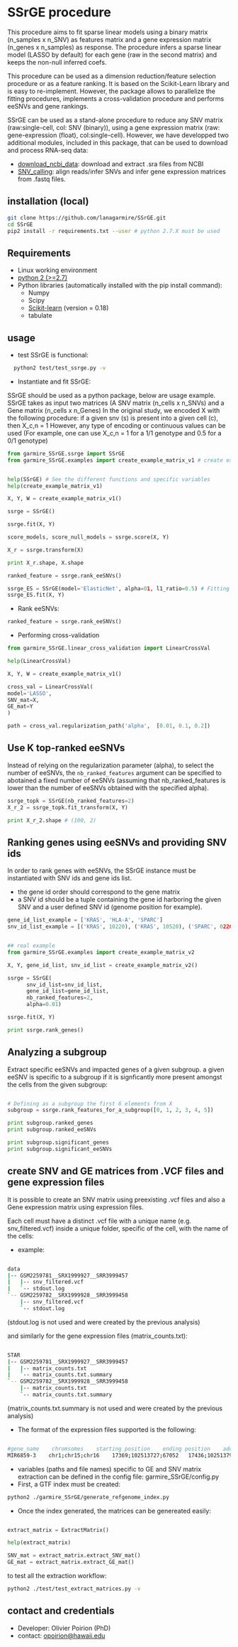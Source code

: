 # SSrGE procedure

This procedure aims to fit sparse linear models using a binary matrix (n_samples x n_SNV) as features matrix and a gene expression matrix (n_genes x n_samples) as response. The procedure infers a sparse linear model (LASSO by default) for each gene (raw in the second matrix) and keeps the non-null inferred coefs.

This procedure can be used as  a dimension reduction/feature selection procedure or as a feature ranking. It is based on the Scikit-Learn library and is easy to re-implement. However, the package allows to parallelize the fitting procedures, implements a cross-validation procedure and performs eeSNVs and gene rankings.

SSrGE can be used as a stand-alone procedure to reduce any SNV matrix (raw:single-cell, col: SNV (binary)), using a gene expression matrix (raw: gene-expression (float), col:single-cell). However, we have developped two additional modules, included in this package, that can be used to download and process RNA-seq data:
* [download_ncbi_data](https://github.com/lanagarmire/SSrGE/blob/master/README_download_ncbi_rsa.md): download and extract .sra files from NCBI
* [SNV_calling](https://github.com/lanagarmire/SSrGE/blob/master/README_snv_calling.md): align reads/infer SNVs and infer gene expression matrices from .fastq files.


## installation (local)

```bash
git clone https://github.com/lanagarmire/SSrGE.git
cd SSrGE
pip2 install -r requirements.txt --user # python 2.7.X must be used
```

## Requirements
* Linux working environment
* [python 2 (>=2.7)](https://www.python.org/download/releases/2.7.2/)
* Python libraries (automatically installed with the pip install command):
  * Numpy
  * Scipy
  * [Scikit-learn](http://scikit-learn.org/) (version = 0.18)
  * tabulate

## usage
* test SSrGE is functional:
```bash
  python2 test/test_ssrge.py -v
  ```

* Instantiate and fit SSrGE:

SSrGE should be used as a python package, below are usage example.
SSrGE takes as input two matrices (A SNV matrix (n_cells x n_SNVs) and a Gene matrix (n_cells x n_Genes)
In the original study, we encoded X with the following procedure:
if a given snv (s) is present into a given cell (c), then X_c,n = 1
However, any type of encoding or continuous values can be used (For example, one can use X_c,n = 1 for a 1/1 genotype and 0.5 for a 0/1 genotype)

```python
from garmire_SSrGE.ssrge import SSrGE
from garmire_SSrGE.examples import create_example_matrix_v1 # create examples matrices


help(SSrGE) # See the different functions and specific variables
help(create_example_matrix_v1)

X, Y, W = create_example_matrix_v1()

ssrge = SSrGE()

ssrge.fit(X, Y)

score_models, score_null_models = ssrge.score(X, Y)

X_r = ssrge.transform(X)

print X_r.shape, X.shape

ranked_feature = ssrge.rank_eeSNVs()

ssrge_ES = SSrGE(model='ElasticNet', alpha=01, l1_ratio=0.5) # Fitting using sklearn ElasticNet instead
ssrge_ES.fit(X, Y)

```

* Rank eeSNVs:

```python
ranked_feature = ssrge.rank_eeSNVs()
```

* Performing cross-validation

```python
from garmire_SSrGE.linear_cross_validation import LinearCrossVal

help(LinearCrossVal)

X, Y, W = create_example_matrix_v1()

cross_val = LinearCrossVal(
model='LASSO',
SNV_mat=X,
GE_mat=Y
)

path = cross_val.regularization_path('alpha',  [0.01, 0.1, 0.2])
```

## Use K top-ranked eeSNVs

Instead of relying on the regularization parameter (alpha), to select the number of eeSNVs, the `nb_ranked_features` argument can be specified to abotained a fixed  number of eeSNVs (assuming that nb_ranked_features is lower than the number of eeSNVs obtained with the specified alpha).

```python
ssrge_topk = SSrGE(nb_ranked_features=2)
X_r_2 = ssrge_topk.fit_transform(X, Y)

print X_r_2.shape # (100, 2)

```

## Ranking genes using eeSNVs and providing SNV ids

In order to rank genes with eeSNVs, the SSrGE instance must be instantiated with SNV ids and gene ids list.

* the gene id order should correspond to the gene matrix
* a SNV id should be a tuple containing the gene id harboring the given SNV and a user defined SNV id (genome position for example).

```python
gene_id_list_example = ['KRAS', 'HLA-A', 'SPARC']
snv_id_list_example = [('KRAS', 10220), ('KRAS', 10520), ('SPARC', 0220)]


## real example
from garmire_SSrGE.examples import create_example_matrix_v2

X, Y, gene_id_list, snv_id_list = create_example_matrix_v2()

ssrge = SSrGE(
      snv_id_list=snv_id_list,
      gene_id_list=gene_id_list,
      nb_ranked_features=2,
      alpha=0.01)

ssrge.fit(X, Y)

print ssrge.rank_genes()

```

## Analyzing a subgroup

Extract specific eeSNVs and impacted genes of a given subgroup. a given eeSNV is specific to a subgroup if it is signficantly more present amongst the cells from the given subgroup:

```python

# Defining as a subgroup the first 6 elements from X
subgroup = ssrge.rank_features_for_a_subgroup([0, 1, 2, 3, 4, 5])

print subgroup.ranked_genes
print subgroup.ranked_eeSNVs

print subgroup.significant_genes
print subgroup.significant_eeSNVs

```

## create SNV and GE matrices from .VCF files and gene expression files

It is possible to create an SNV matrix using preexisting .vcf files and also a Gene expression matrix using expression files.

Each cell must have a distinct .vcf file with a unique name (e.g. snv_filtered.vcf) inside a unique folder, specific of the cell, with the name of the cells:

* example:

```bash

data
|-- GSM2259781__SRX1999927__SRR3999457
|   |-- snv_filtered.vcf
|   `-- stdout.log
`-- GSM2259782__SRX1999928__SRR3999458
    |-- snv_filtered.vcf
    `-- stdout.log

```

(stdout.log is not used and were created by the previous analysis)

and similarly for the gene expression files (matrix_counts.txt):

```bash

STAR
|-- GSM2259781__SRX1999927__SRR3999457
|   |-- matrix_counts.txt
|   `-- matrix_counts.txt.summary
`-- GSM2259782__SRX1999928__SRR3999458
    |-- matrix_counts.txt
    `-- matrix_counts.txt.summary

```

(matrix_counts.txt.summary is not used and were created by the previous analysis)

* The format of the expression files supported is the following:

```bash

#gene_name    chromsomes    starting position    ending position    additionnal columns    gene expression
MIR6859-3    chr1;chr15;chr16    17369;102513727;67052   17436;102513794;67119   ...    200
```

* variables (paths and file names) specific to GE and SNV matrix extraction can be defined in the config file: garmire_SSrGE/config.py
* First, a GTF index must be created:

```bash
python2 ./garmire_SSrGE/generate_refgenome_index.py
```

* Once the index generated, the matrices can be genereated easily:

```python

extract_matrix = ExtractMatrix()

help(extract_matrix)

SNV_mat = extract_matrix.extract_SNV_mat()
GE_mat = extract_matrix.extract_GE_mat()

```

to test all the extraction workflow:

```bash
python2 ./test/test_extract_matrices.py -v
```


## contact and credentials
* Developer: Olivier Poirion (PhD)
* contact: opoirion@hawaii.edu